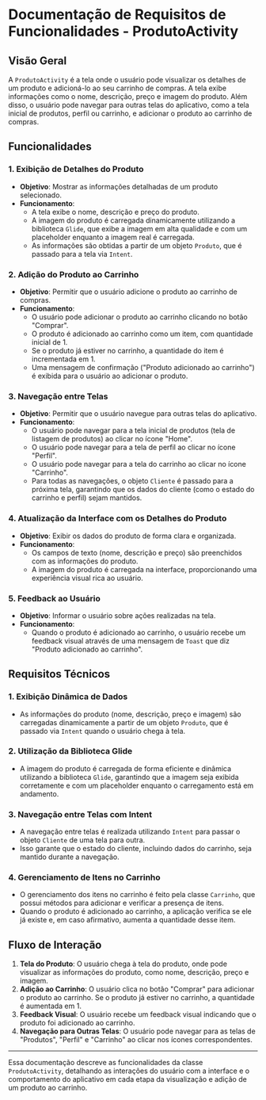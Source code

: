 # Documentação de Requisitos de Funcionalidades - **ProdutoActivity**

## Visão Geral

A `ProdutoActivity` é a tela onde o usuário pode visualizar os detalhes de um produto e adicioná-lo ao seu carrinho de compras. A tela exibe informações como o nome, descrição, preço e imagem do produto. Além disso, o usuário pode navegar para outras telas do aplicativo, como a tela inicial de produtos, perfil ou carrinho, e adicionar o produto ao carrinho de compras.

## Funcionalidades

### 1. **Exibição de Detalhes do Produto**
   - **Objetivo**: Mostrar as informações detalhadas de um produto selecionado.
   - **Funcionamento**:
     - A tela exibe o nome, descrição e preço do produto.
     - A imagem do produto é carregada dinamicamente utilizando a biblioteca `Glide`, que exibe a imagem em alta qualidade e com um placeholder enquanto a imagem real é carregada.
     - As informações são obtidas a partir de um objeto `Produto`, que é passado para a tela via `Intent`.

### 2. **Adição do Produto ao Carrinho**
   - **Objetivo**: Permitir que o usuário adicione o produto ao carrinho de compras.
   - **Funcionamento**:
     - O usuário pode adicionar o produto ao carrinho clicando no botão "Comprar".
     - O produto é adicionado ao carrinho como um item, com quantidade inicial de 1.
     - Se o produto já estiver no carrinho, a quantidade do item é incrementada em 1.
     - Uma mensagem de confirmação ("Produto adicionado ao carrinho") é exibida para o usuário ao adicionar o produto.

### 3. **Navegação entre Telas**
   - **Objetivo**: Permitir que o usuário navegue para outras telas do aplicativo.
   - **Funcionamento**:
     - O usuário pode navegar para a tela inicial de produtos (tela de listagem de produtos) ao clicar no ícone "Home".
     - O usuário pode navegar para a tela de perfil ao clicar no ícone "Perfil".
     - O usuário pode navegar para a tela do carrinho ao clicar no ícone "Carrinho".
     - Para todas as navegações, o objeto `Cliente` é passado para a próxima tela, garantindo que os dados do cliente (como o estado do carrinho e perfil) sejam mantidos.

### 4. **Atualização da Interface com os Detalhes do Produto**
   - **Objetivo**: Exibir os dados do produto de forma clara e organizada.
   - **Funcionamento**:
     - Os campos de texto (nome, descrição e preço) são preenchidos com as informações do produto.
     - A imagem do produto é carregada na interface, proporcionando uma experiência visual rica ao usuário.

### 5. **Feedback ao Usuário**
   - **Objetivo**: Informar o usuário sobre ações realizadas na tela.
   - **Funcionamento**:
     - Quando o produto é adicionado ao carrinho, o usuário recebe um feedback visual através de uma mensagem de `Toast` que diz "Produto adicionado ao carrinho".

## Requisitos Técnicos

### 1. **Exibição Dinâmica de Dados**
   - As informações do produto (nome, descrição, preço e imagem) são carregadas dinamicamente a partir de um objeto `Produto`, que é passado via `Intent` quando o usuário chega à tela.

### 2. **Utilização da Biblioteca Glide**
   - A imagem do produto é carregada de forma eficiente e dinâmica utilizando a biblioteca `Glide`, garantindo que a imagem seja exibida corretamente e com um placeholder enquanto o carregamento está em andamento.

### 3. **Navegação entre Telas com Intent**
   - A navegação entre telas é realizada utilizando `Intent` para passar o objeto `Cliente` de uma tela para outra.
   - Isso garante que o estado do cliente, incluindo dados do carrinho, seja mantido durante a navegação.

### 4. **Gerenciamento de Itens no Carrinho**
   - O gerenciamento dos itens no carrinho é feito pela classe `Carrinho`, que possui métodos para adicionar e verificar a presença de itens.
   - Quando o produto é adicionado ao carrinho, a aplicação verifica se ele já existe e, em caso afirmativo, aumenta a quantidade desse item.

## Fluxo de Interação

1. **Tela do Produto**: O usuário chega à tela do produto, onde pode visualizar as informações do produto, como nome, descrição, preço e imagem.
2. **Adição ao Carrinho**: O usuário clica no botão "Comprar" para adicionar o produto ao carrinho. Se o produto já estiver no carrinho, a quantidade é aumentada em 1.
3. **Feedback Visual**: O usuário recebe um feedback visual indicando que o produto foi adicionado ao carrinho.
4. **Navegação para Outras Telas**: O usuário pode navegar para as telas de "Produtos", "Perfil" e "Carrinho" ao clicar nos ícones correspondentes.

---

Essa documentação descreve as funcionalidades da classe `ProdutoActivity`, detalhando as interações do usuário com a interface e o comportamento do aplicativo em cada etapa da visualização e adição de um produto ao carrinho.
